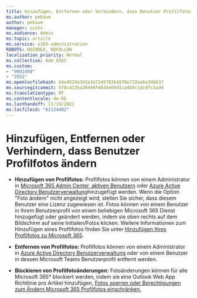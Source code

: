 ```yaml
---
title: Hinzufügen, Entfernen oder Verhindern, dass Benutzer Profilfotos ändern
ms.author: pebaum
author: pebaum
manager: scotv
ms.audience: Admin
ms.topic: article
ms.service: o365-administration
ROBOTS: NOINDEX, NOFOLLOW
localization_priority: Normal
ms.collection: Adm_O365
ms.custom:
- "9001499"
- "3552"
ms.openlocfilehash: b4e4529a3d3a3a7245763b1676e722eaba34bb37
ms.sourcegitcommit: 5f0c413ba20440f4034e60d1ca4b0c1dc8fc3ad4
ms.translationtype: MT
ms.contentlocale: de-DE
ms.lasthandoff: 11/19/2021
ms.locfileid: "61124482"
---
```

# <a name="add-remove-or-prevent-users-from-changing-profile-photos"></a>Hinzufügen, Entfernen oder Verhindern, dass Benutzer Profilfotos ändern

- **Hinzufügen von Profilfotos:** Profilfotos können von einem Administrator in [Microsoft 365 Admin Center, aktiven Benutzern](https://admin.microsoft.com/Adminportal/Home?source=applauncher#/users) oder [Azure Active Directory Benutzerverwaltung](https://portal.azure.com/#blade/Microsoft_AAD_IAM/UsersManagementMenuBlade/AllUsers)hinzugefügt werden.  Wenn die Option "Foto ändern" nicht angezeigt wird, stellen Sie sicher, dass diesem Benutzer eine Lizenz zugewiesen ist. Fotos können von einem Benutzer in ihrem Benutzerprofil von einem beliebigen Microsoft 365 Dienst hinzugefügt oder geändert werden, indem sie oben rechts auf dem Bildschirm auf seine Initialen/Fotos klicken. Weitere Informationen zum Hinzufügen eines Profilfotos finden Sie unter [Hinzufügen Ihres Profilfotos zu Microsoft 365](https://support.microsoft.com/topic/add-your-profile-photo-to-microsoft-365-2eaf93fd-b3f1-43b9-9cdc-bdcd548435b7).

- **Entfernen von Profilfotos:** Profilfotos können von einem Administrator in [Azure Active Directory Benutzerverwaltung](https://portal.azure.com/#blade/Microsoft_AAD_IAM/UsersManagementMenuBlade/AllUsers) oder von einem Benutzer in dessen Microsoft Teams Benutzerprofil entfernt werden.

- **Blockieren von Profilfotoänderungen:** Fotoänderungen können für alle Microsoft 365* blockiert werden, indem sie eine Outlook Web App Richtlinie pro Artikel hinzufügen, [Fotos sperren oder Berechtigungen zum Ändern Microsoft 365 Profilfotos einschränken.](https://answers.microsoft.com/msoffice/forum/msoffice_o365admin-mso_dep365-mso_o365b/locking-photos-or-restricting-permissions-to/1d19ae4f-de5d-4c3d-a0ad-4b8b8ac32e3d)
